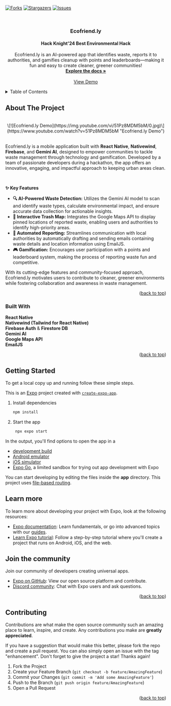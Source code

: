 <!-- Credits to: https://github.com/othneildrew/Best-README-Template/pull/73 -->
<a id="readme-top"></a>



<!-- PROJECT SHIELDS -->
[![Forks][forks-shield]][forks-url]
[![Stargazers][stars-shield]][stars-url]
[![Issues][issues-shield]][issues-url]



<!-- PROJECT INFO -->
<br />
<div align="center">
  
  <h3 align="center">Ecofriend.ly</h3>
  <h4 align="center">Hack Knight'24 Best Environmental Hack</h4>

  <p align="center">
    Ecofriend.ly is an AI-powered app that identifies waste, reports it to authorities, and gamifies cleanup with points and leaderboards—making it fun and easy to create cleaner, greener communities!
    <br />
    <a href="https://github.com/mislam77/Hack-Knight-2024-Hackathon"><strong>Explore the docs »</strong></a>
    <br />
    <br />
    <a href="https://github.com/mislam77/Hack-Knight-2024-Hackathon">View Demo</a>
  </p>
</div>



<!-- TABLE OF CONTENTS -->
<details>
  <summary>Table of Contents</summary>
  <ol>
    <li>
      <a href="#about-the-project">About The Project</a>
      <ul>
        <li><a href="#built-with">Built With</a></li>
      </ul>
    </li>
    <li>
      <a href="#getting-started">Getting Started</a>
      <ul>
        <li><a href="#installation">Installation</a></li>
      </ul>
    </li>
    <li><a href="#contributing">Contributing</a></li>
  </ol>
</details>



<!-- ABOUT THE PROJECT -->
## About The Project
<br />
<div align="center">
  \[![Ecofriend.ly Demo](https://img.youtube.com/vi/51Pz8MDM5bM/0.jpg)\](https://www.youtube.com/watch?v=51Pz8MDM5bM "Ecofriend.ly Demo")
</div>
<br />
<p>Ecofriend.ly is a mobile application built with <strong>React Native</strong>, <strong>Nativewind</strong>, <strong>Firebase</strong>, and <strong>Gemini AI</strong>, designed to empower communities to tackle waste management through technology and gamification. Developed by a team of passionate developers during a hackathon, the app offers an innovative, engaging, and impactful approach to keeping urban areas clean.</p><br />

<strong>✨ Key Features</strong><br />
<ul>
    <li><strong>🔍 AI-Powered Waste Detection:</strong> Utilizes the Gemini AI model to scan and identify waste types, calculate environmental impact, and ensure accurate data collection for actionable insights.</li>
    <li><strong>📍 Interactive Trash Map:</strong> Integrates the Google Maps API to display pinned locations of reported waste, enabling users and authorities to identify high-priority areas.</li>
    <li><strong>📧 Automated Reporting:</strong> Streamlines communication with local authorities by automatically drafting and sending emails containing waste details and location information using EmailJS.</li>
    <li><strong>🎮 Gamification:</strong> Encourages user participation with a points and leaderboard system, making the process of reporting waste fun and competitive.</li>
</ul>

<p>With its cutting-edge features and community-focused approach, Ecofriend.ly motivates users to contribute to cleaner, greener environments while fostering collaboration and awareness in waste management.</p>

<p align="right">(<a href="#readme-top">back to top</a>)</p>



### Built With

**React Native** <br />
**Nativewind (Tailwind for React Native)** <br />
**Firebase Auth** & **Firestore DB** <br />
**Gemini AI** <br />
**Google Maps API** <br />
**EmailJS** <br />

<p align="right">(<a href="#readme-top">back to top</a>)</p>



<!-- GETTING STARTED -->
## Getting Started

To get a local copy up and running follow these simple steps.

This is an [Expo](https://expo.dev) project created with [`create-expo-app`](https://www.npmjs.com/package/create-expo-app).

1. Install dependencies

   ```bash
   npm install
   ```

2. Start the app

   ```bash
    npx expo start
   ```

In the output, you'll find options to open the app in a

- [development build](https://docs.expo.dev/develop/development-builds/introduction/)
- [Android emulator](https://docs.expo.dev/workflow/android-studio-emulator/)
- [iOS simulator](https://docs.expo.dev/workflow/ios-simulator/)
- [Expo Go](https://expo.dev/go), a limited sandbox for trying out app development with Expo

You can start developing by editing the files inside the **app** directory. This project uses [file-based routing](https://docs.expo.dev/router/introduction).

## Learn more

To learn more about developing your project with Expo, look at the following resources:

- [Expo documentation](https://docs.expo.dev/): Learn fundamentals, or go into advanced topics with our [guides](https://docs.expo.dev/guides).
- [Learn Expo tutorial](https://docs.expo.dev/tutorial/introduction/): Follow a step-by-step tutorial where you'll create a project that runs on Android, iOS, and the web.

## Join the community

Join our community of developers creating universal apps.

- [Expo on GitHub](https://github.com/expo/expo): View our open source platform and contribute.
- [Discord community](https://chat.expo.dev): Chat with Expo users and ask questions.

   
<p align="right">(<a href="#readme-top">back to top</a>)</p>



<!-- CONTRIBUTING -->
## Contributing

Contributions are what make the open source community such an amazing place to learn, inspire, and create. Any contributions you make are **greatly appreciated**.

If you have a suggestion that would make this better, please fork the repo and create a pull request. You can also simply open an issue with the tag "enhancement".
Don't forget to give the project a star! Thanks again!

1. Fork the Project
2. Create your Feature Branch (`git checkout -b feature/AmazingFeature`)
3. Commit your Changes (`git commit -m 'Add some AmazingFeature'`)
4. Push to the Branch (`git push origin feature/AmazingFeature`)
5. Open a Pull Request

<p align="right">(<a href="#readme-top">back to top</a>)</p>



<!-- MARKDOWN LINKS & IMAGES -->
<!-- https://www.markdownguide.org/basic-syntax/#reference-style-links -->
[contributors-shield]: https://img.shields.io/github/contributors/mislam77/Hack-Knight-2024-Hackathon.svg?style=for-the-badge
[contributors-url]: https://github.com/mislam77/Hack-Knight-2024-Hackathon/graphs/contributors
[forks-shield]: https://img.shields.io/github/forks/mislam77/Hack-Knight-2024-Hackathon.svg?style=for-the-badge
[forks-url]: https://github.com/mislam77/Hack-Knight-2024-Hackathon/network/members
[stars-shield]: https://img.shields.io/github/stars/mislam77/Hack-Knight-2024-Hackathon.svg?style=for-the-badge
[stars-url]: https://github.com/mislam77/Hack-Knight-2024-Hackathon/stargazers
[issues-shield]: https://img.shields.io/github/issues/mislam77/Hack-Knight-2024-Hackathon.svg?style=for-the-badge
[issues-url]: https://github.com/mislam77/Hack-Knight-2024-Hackathon/issues
